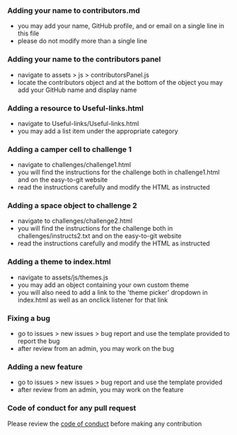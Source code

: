 ### Adding your name to contributors.md

- you may add your name, GitHub profile, and or email on a single line in this file
- please do not modify more than a single line

### Adding your name to the contributors panel

- navigate to assets > js > contributorsPanel.js
- locate the contributors object and at the bottom of the object you may add your GitHub name and display name


### Adding a resource to Useful-links.html

- navigate to Useful-links/Useful-links.html
- you may add a list item under the appropriate category

### Adding a camper cell to challenge 1

- navigate to challenges/challenge1.html
- you will find the instructions for the challenge both in challenge1.html and on the easy-to-git website
- read the instructions carefully and modify the HTML as instructed

### Adding a space object to challenge 2

- navigate to challenges/challenge2.html
- you will find the instructions for the challenge both in challenges/instructs2.txt and on the easy-to-git website
- read the instructions carefully and modify the HTML as instructed

### Adding a theme to index.html

- navigate to assets/js/themes.js
- you may add an object containing your own custom theme
- you will also need to add a link to the 'theme picker' dropdown in index.html as well as an onclick listener for that link

### Fixing a bug

- go to issues > new issues > bug report and use the template provided to report the bug
- after review from an admin, you may work on the bug

### Adding a new feature

- go to issues > new issues > bug report and use the template provided
- after review from an admin, you may work on the feature

### Code of conduct for any pull request

Please review the <a href='./CODE_OF_CONDUCT.md'>code of conduct</a> before making any contribution
